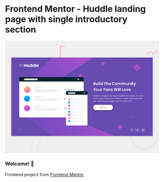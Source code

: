 # Frontend Mentor - Huddle landing page with single introductory section

![Design preview for the Huddle landing page with single introductory section](./design/desktop-preview.jpg)

### Welcome! 👋

Frontend project from [Frontend Mentor](https://www.frontendmentor.io)